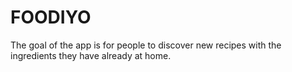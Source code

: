 # FOODIYO
The goal of the app is for people to discover new recipes with the ingredients they have already at home.
